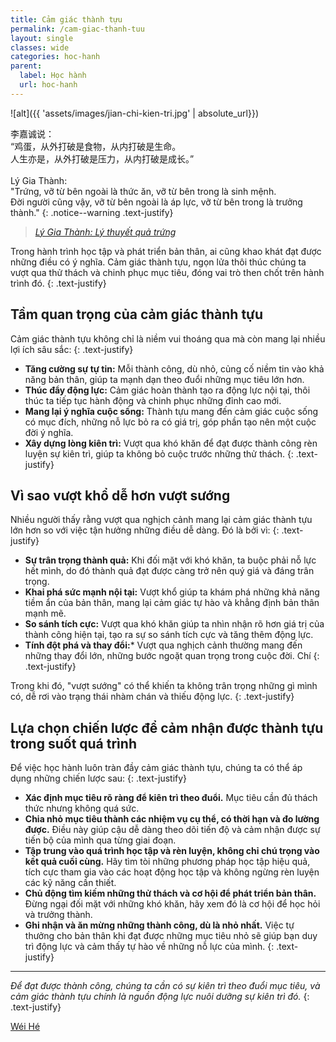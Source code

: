 ```yaml
---
title: Cảm giác thành tựu
permalink: /cam-giac-thanh-tuu
layout: single
classes: wide
categories: hoc-hanh
parent:
  label: Học hành
  url: hoc-hanh
---
```


![alt]({{ 'assets/images/jian-chi-kien-tri.jpg' | absolute_url}})


李嘉诚说：\
“鸡蛋，从外打破是食物，从内打破是生命。\
人生亦是，从外打破是压力，从内打破是成长。”\
 \
Lý Gia Thành:\
"Trứng, vỡ từ bên ngoài là thức ăn, vỡ từ bên trong là sinh mệnh.\
Đời người cũng vậy, vỡ từ bên ngoài là áp lực, vỡ từ bên trong là trưởng thành."
{: .notice--warning .text-justify}

> <cite><a target="_blank" href="http://www.360doc.com/content/24/0119/08/30351173_1111550319.shtml">
Lý Gia Thành: Lý thuyết quả trứng 
</a></cite>

Trong hành trình học tập và phát triển bản thân, ai cũng khao khát đạt được những điều có ý nghĩa.
Cảm giác thành tựu, ngọn lửa thôi thúc chúng ta vượt qua thử thách và chinh phục mục tiêu, đóng vai trò then chốt trên hành trình đó.
{: .text-justify}

## Tầm quan trọng của cảm giác thành tựu
Cảm giác thành tựu không chỉ là niềm vui thoáng qua mà còn mang lại nhiều lợi ích sâu sắc:
{: .text-justify}

- **Tăng cường sự tự tin:** Mỗi thành công, dù nhỏ, củng cố niềm tin vào khả năng bản thân, giúp ta mạnh dạn theo đuổi những mục tiêu lớn hơn.
- **Thúc đẩy động lực:** Cảm giác hoàn thành tạo ra động lực nội tại, thôi thúc ta tiếp tục hành động và chinh phục những đỉnh cao mới.
- **Mang lại ý nghĩa cuộc sống:** Thành tựu mang đến cảm giác cuộc sống có mục đích, những nỗ lực bỏ ra có giá trị, góp phần tạo nên một cuộc đời ý nghĩa.
- **Xây dựng lòng kiên trì:** Vượt qua khó khăn để đạt được thành công rèn luyện sự kiên trì, giúp ta không bỏ cuộc trước những thử thách.
{: .text-justify}

## Vì sao vượt khổ dễ hơn vượt sướng
Nhiều người thấy rằng vượt qua nghịch cảnh mang lại cảm giác thành tựu lớn hơn so với việc tận hưởng những điều dễ dàng. Đó là bởi vì:
{: .text-justify}

- **Sự trân trọng thành quả:** Khi đối mặt với khó khăn, ta buộc phải nỗ lực hết mình, do đó thành quả đạt được càng trở nên quý giá và đáng trân trọng.
- **Khai phá sức mạnh nội tại:** Vượt khổ giúp ta khám phá những khả năng tiềm ẩn của bản thân, mang lại cảm giác tự hào và khẳng định bản thân mạnh mẽ.
- **So sánh tích cực:** Vượt qua khó khăn giúp ta nhìn nhận rõ hơn giá trị của thành công hiện tại, tạo ra sự so sánh tích cực và tăng thêm động lực.
- **Tính đột phá và thay đổi:*** Vượt qua nghịch cảnh thường mang đến những thay đổi lớn, những bước ngoặt quan trọng trong cuộc đời. Chí
{: .text-justify}

Trong khi đó, "vượt sướng" có thể khiến ta không trân trọng những gì mình có, dễ rơi vào trạng thái nhàm chán và thiếu động lực.
{: .text-justify}

## Lựa chọn chiến lược để cảm nhận được thành tựu trong suốt quá trình
Để việc học hành luôn tràn đầy cảm giác thành tựu, chúng ta có thể áp dụng những chiến lược sau:
{: .text-justify}

- **Xác định mục tiêu rõ ràng để kiên trì theo đuổi.** Mục tiêu cần đủ thách thức nhưng không quá sức.
- **Chia nhỏ mục tiêu thành các nhiệm vụ cụ thể, có thời hạn và đo lường được.** Điều này giúp cậu dễ dàng theo dõi tiến độ và cảm nhận được sự tiến bộ của mình qua từng giai đoạn.
- **Tập trung vào quá trình học tập và rèn luyện, không chỉ chú trọng vào kết quả cuối cùng.** Hãy tìm tòi những phương pháp học tập hiệu quả, tích cực tham gia vào các hoạt động học tập và không ngừng rèn luyện các kỹ năng cần thiết.
- **Chủ động tìm kiếm những thử thách và cơ hội để phát triển bản thân.** Đừng ngại đối mặt với những khó khăn, hãy xem đó là cơ hội để học hỏi và trưởng thành.
- **Ghi nhận và ăn mừng những thành công, dù là nhỏ nhất.** Việc tự thưởng cho bản thân khi đạt được những mục tiêu nhỏ sẽ giúp bạn duy trì động lực và cảm thấy tự hào về những nỗ lực của mình.
{: .text-justify}

---
*Để đạt được thành công, chúng ta cần có sự kiên trì theo đuổi mục tiêu, và cảm giác thành tựu chính là nguồn động lực nuôi dưỡng sự kiên trì đó.*
{: .text-justify}
> <cite>
<a target="_blank" href="https://wei-he.xyz">Wéi Hé</a>
</cite>